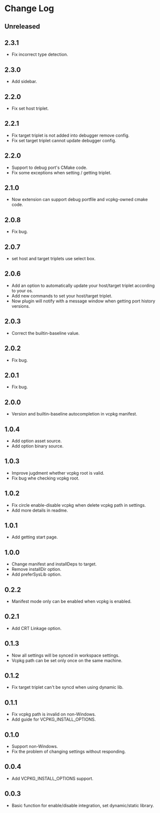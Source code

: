 # Change Log

## Unreleased

## 2.3.1

- Fix incorrect type detection.

## 2.3.0

- Add sidebar.

## 2.2.0

- Fix set host triplet.

## 2.2.1

- Fix target triplet is not added into debugger remove config.
- Fix set target triplet cannot update debugger config.

## 2.2.0

- Support to debug port's CMake code.
- Fix some exceptions when setting / getting triplet.

## 2.1.0

- Now extension can support debug portfile and vcpkg-owned cmake code.

## 2.0.8

- Fix bug.

## 2.0.7

- set host and target triplets use select box.

## 2.0.6

- Add an option to automatically update your host/target triplet according to your os.
- Add new commands to set your host/target triplet.
- Now plugin will notify with a message window when getting port history versions.

## 2.0.3

- Correct the builtin-baseline value.

## 2.0.2

- Fix bug.

## 2.0.1

- Fix bug.

## 2.0.0

- Version and builtin-baseline autocompletion in vcpkg manifest.

## 1.0.4

- Add option asset source.
- Add option binary source.

## 1.0.3

- Improve jugdment whether vcpkg root is valid.
- Fix bug whe checking vcpkg root.

## 1.0.2

- Fix circle enable-disable vcpkg when delete vcpkg path in settings.
- Add more details in readme.

## 1.0.1

- Add getting start page.

## 1.0.0

- Change manifest and installDeps to target.
- Remove installDir option.
- Add preferSysLib option.

## 0.2.2

- Manifest mode only can be enabled when vcpkg is enabled.

## 0.2.1

- Add CRT Linkage option.

## 0.1.3

- Now all settings will be synced in workspace settings.
- Vcpkg path can be set only once on the same machine.

## 0.1.2

- Fix target triplet can't be syncd when using dynamic lib.

## 0.1.1

- Fix vcpkg path is invalid on non-Windows.
- Add guide for VCPKG_INSTALL_OPTIONS.

## 0.1.0

- Support non-Windows.
- Fix the problem of changing settings without responding.

## 0.0.4

- Add VCPKG_INSTALL_OPTIONS support.

## 0.0.3

- Basic function for enable/disable integration, set dynamic/static library.
